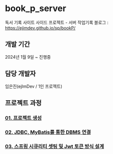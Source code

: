 # book_p_server
독서 기록 사이트 사이드 프로젝트 - 서버
작업기록 블로그 : https://ejimdev.github.io/sp/bookP/

## 개발 기간
2024년 1월 9일 ~ 진행중

## 담당 개발자
임은진(ejImDev / 1인 프로젝트)

## 프로젝트 과정
### [01. 프로젝트 생성](https://ejimdev.github.io/book_p/spBookP1/)
### [02. JDBC, MyBatis를 통한 DBMS 연결](https://ejimdev.github.io/book_p/spBookP2/)
### [03. 스프링 시큐리티 셋팅 및 Jwt 토큰 방식 설계](https://ejimdev.github.io/book_p/spBookP3/)